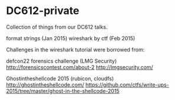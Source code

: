 DC612-private
=============

Collection of things from our DC612 talks.


format strings   (Jan 2015)
wireshark by ctf (Feb 2015)


Challenges in the wireshark tutorial were borrowed from:

defcon22 forensics challenge (LMG Security)
	http://forensicscontest.com/about-2
	http://lmgsecurity.com/


Ghostintheshellcode 2015 (rubicon, cloudfs)
	http://ghostintheshellcode.com/
	https://github.com/ctfs/write-ups-2015/tree/master/ghost-in-the-shellcode-2015
